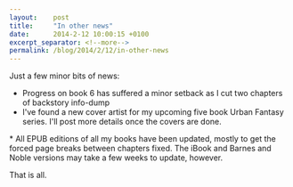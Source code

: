 ```yaml
---
layout:    post
title:     "In other news"
date:      2014-2-12 10:00:15 +0100
excerpt_separator: <!--more-->
permalink: /blog/2014/2/12/in-other-news
---
```


Just a few minor bits of news:
* Progress on book 6 has suffered a minor setback as I cut two chapters of backstory info-dump
* I've found a new cover artist for my upcoming five book Urban Fantasy series. I'll post more details once the covers are done.

<!--more-->* All EPUB editions of all my books have been updated, mostly to get the forced page breaks between chapters fixed. The iBook and Barnes and Noble versions may take a few weeks to update, however.

That is all.